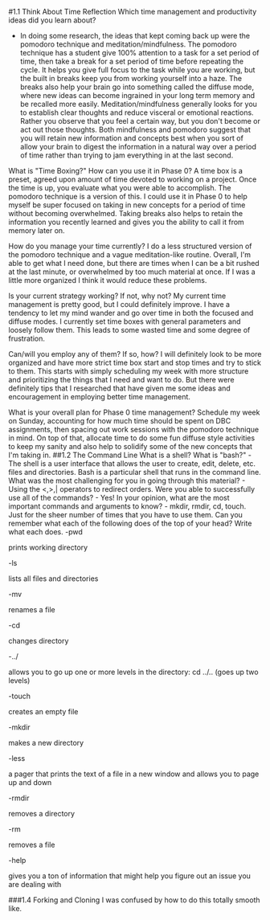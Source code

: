 #1.1 Think About Time Reflection
Which time management and productivity ideas did you learn about?
- In doing some research, the ideas that kept coming back up were the pomodoro technique and meditation/mindfulness. The pomodoro technique has a student give 100% attention to a task for a set period of time, then take a break for a set period of time before repeating the cycle. It helps you give full focus to the task while you are working, but the built in breaks keep you from working yourself into a haze. The breaks also help your brain go into something called the diffuse mode, where new ideas can become ingrained in your long term memory and be recalled more easily. Meditation/mindfulness generally looks for you to establish clear thoughts and reduce visceral or emotional reactions. Rather you observe that you feel a certain way, but you don't become or act out those thoughts. Both mindfulness and pomodoro suggest that you will retain new information and concepts best when you sort of allow your brain to digest the information in a natural way over a period of time rather than trying to jam everything in at the last second.

What is "Time Boxing?" How can you use it in Phase 0?
A time box is a preset, agreed upon amount of time devoted to working on a project. Once the time is up, you evaluate what you were able to accomplish. The pomodoro technique is a version of this. I could use it in Phase 0 to help myself be super focused on taking in new concepts for a period of time without becoming overwhelmed. Taking breaks also helps to retain the information you recently learned and gives you the ability to call it from memory later on.

How do you manage your time currently?
I do a less structured version of the pomodoro technique and a vague meditation-like routine. Overall, I'm able to get what I need done, but there are times when I can be a bit rushed at the last minute, or overwhelmed by too much material at once. If I was a little more organized I think it would reduce these problems.

Is your current strategy working? If not, why not?
My current time management is pretty good, but I could definitely improve. I have a tendency to let my mind wander and go over time in both the focused and diffuse modes. I currently set time boxes with general parameters and loosely follow them. This leads to some wasted time and some degree of frustration.

Can/will you employ any of them? If so, how?
I will definitely look to be more organized and have more strict time box start and stop times and try to stick to them. This starts with simply scheduling my week with more structure and prioritizing the things that I need and want to do. But there were definitely tips that I researched that have given me some ideas and encouragement in employing better time management.

What is your overall plan for Phase 0 time management?
Schedule my week on Sunday, accounting for how much time should be spent on DBC assignments, then spacing out work sessions with the pomodoro technique in mind. On top of that, allocate time to do some fun diffuse style activities to keep my sanity and also help to solidify some of the new concepts that I'm taking in.
##1.2 The Command Line
What is a shell? What is "bash?" - The shell is a user interface that allows the user to create, edit, delete, etc. files and directories. Bash is a particular shell that runs in the command line.
What was the most challenging for you in going through this material? - Using the <,>,| operators to redirect orders.
Were you able to successfully use all of the commands? - Yes!
In your opinion, what are the most important commands and arguments to know? - mkdir, rmdir, cd, touch. Just for the sheer number of times that you have to use them.
Can you remember what each of the following does of the top of your head? Write what each does.
-pwd

prints working directory

-ls

lists all files and directories

-mv

renames a file

-cd

changes directory

-../

allows you to go up one or more levels in the directory: cd ../.. (goes up two levels)

-touch

creates an empty file

-mkdir

makes a new directory

-less

a pager that prints the text of a file in a new window and allows you to page up and down

-rmdir

removes a directory

-rm

removes a file

-help

 gives you a ton of information that might help you figure out an issue you are dealing with



###1.4 Forking and Cloning
I was confused by how to do this totally smooth like.